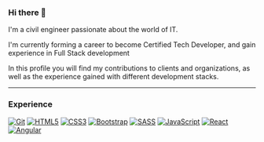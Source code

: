 ### Hi there 👋

I'm a civil engineer passionate about the world of IT.

I'm currently forming a career to become Certified Tech Developer, and gain experience in Full Stack development

In this profile you will find my contributions to clients and organizations, as well as the experience gained with different development stacks.

---

### Experience
[![Git](https://img.shields.io/badge/Git-F1502F?style=for-the-badge&logo=git&logoColor=white&labelColor=101010)]()
[![HTML5](https://img.shields.io/badge/HTML5-E34F26?style=for-the-badge&logo=html5&logoColor=white&labelColor=101010)]()
[![CSS3](https://img.shields.io/badge/CSS3-1572B6?style=for-the-badge&logo=css3&logoColor=white&labelColor=101010)]()
[![Bootstrap](https://img.shields.io/badge/Bootstrap-3C1361?style=for-the-badge&logo=bootstrap&logoColor=white&labelColor=101010)]()
[![SASS](https://img.shields.io/badge/SASS-CC6699?style=for-the-badge&logo=sass&logoColor=white&labelColor=101010)]()
[![JavaScript](https://img.shields.io/badge/JavaScript-F7DF1E?style=for-the-badge&logo=javascript&logoColor=white&labelColor=101010)]()
[![React](https://img.shields.io/badge/React-61DBFB?style=for-the-badge&logo=react&logoColor=white&labelColor=101010)]()
[![Angular](https://img.shields.io/badge/Angular-A6120D?style=for-the-badge&logo=angular&logoColor=white&labelColor=101010)]()

<!--
**esis8/esis8** is a ✨ _special_ ✨ repository because its `README.md` (this file) appears on your GitHub profile.

Here are some ideas to get you started:

- 🔭 I’m currently working on ...
- 🌱 I’m currently learning ...
- 👯 I’m looking to collaborate on ...
- 🤔 I’m looking for help with ...
- 💬 Ask me about ...
- 📫 How to reach me: ...
- 😄 Pronouns: ...
- ⚡ Fun fact: ...
-->
